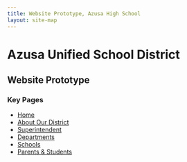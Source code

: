 ```yaml
---
title: Website Prototype, Azusa High School
layout: site-map
---
```


# Azusa Unified School District

## Website Prototype

<section>
<section markdown="1">

### Key Pages

* [Home](/)
* [About Our District](/about/)
* [Superintendent](/superintendent/)
* [Departments](/departments/)
* [Schools](/schools/)
* [Parents & Students](/parents/)

</section>
</section>
